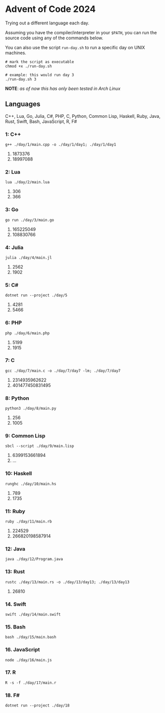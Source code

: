 # Advent of Code 2024
Trying out a different language each day. 

Assuming you have the compiler/interpreter in your `$PATH`, you can run the source code using any of the commands below.

You can also use the script `run-day.sh` to run a specific day on UNIX machines. 


```
# mark the script as executable
chmod +x ./run-day.sh

# example: this would run day 3
./run-day.sh 3
```

**NOTE**: *as of now this has only been tested in Arch Linux*
## Languages
C++, Lua, Go, Julia, C#, PHP, C, Python, Common Lisp, Haskell, Ruby, Java, Rust, Swift,
Bash, JavaScript, R, F#
### 1: C++
```
g++ ./day/1/main.cpp -o ./day/1/day1; ./day/1/day1
```
1. 1873376
2. 18997088
### 2: Lua
```
lua ./day/2/main.lua
```
1. 306
2. 366
### 3: Go
```
go run ./day/3/main.go
```
1. 165225049
2. 108830766
### 4: Julia
```
julia ./day/4/main.jl
```
1. 2562
2. 1902
### 5: C#
```
dotnet run --project ./day/5
```
1. 4281
2. 5466
### 6: PHP
```
php ./day/6/main.php
```
1. 5199
2. 1915
### 7: C
```
gcc ./day/7/main.c -o ./day/7/day7 -lm; ./day/7/day7
```
1. 2314935962622
2. 401477450831495
### 8: Python
```
python3 ./day/8/main.py
```
1. 256
2. 1005
### 9: Common Lisp
```
sbcl --script ./day/9/main.lisp
```
1. 6399153661894
2. ...
### 10: Haskell
```
runghc ./day/10/main.hs
```
1. 789
2. 1735
### 11: Ruby
```
ruby ./day/11/main.rb
```
1. 224529
2. 266820198587914
### 12: Java
```
java ./day/12/Program.java
```
### 13: Rust
```
rustc ./day/13/main.rs -o ./day/13/day13; ./day/13/day13
```
1. 26810
### 14. Swift
```
swift ./day/14/main.swift
```
### 15. Bash
```
bash ./day/15/main.bash
```
### 16. JavaScript
```
node ./day/16/main.js
```
### 17. R
```
R -s -f ./day/17/main.r
```
### 18. F#
```
dotnet run --project ./day/18
```